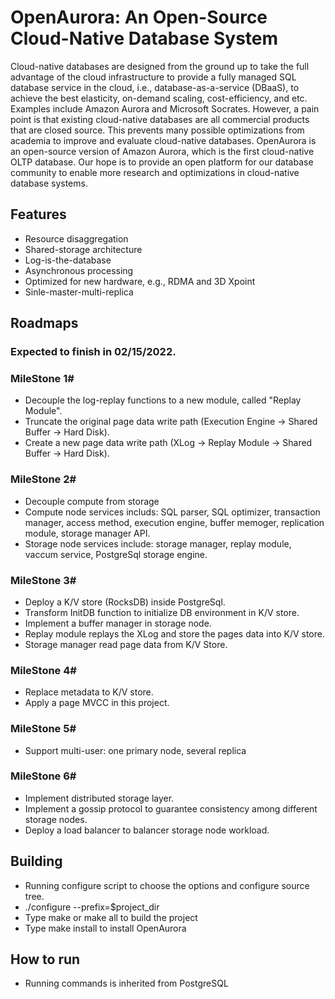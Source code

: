 # OpenAurora: An Open-Source Cloud-Native Database System

Cloud-native databases are designed from the ground up to take the full advantage of the cloud infrastructure to provide a fully managed SQL database service in the cloud, i.e., database-as-a-service (DBaaS), to achieve the best elasticity, on-demand scaling, cost-efficiency, and etc. Examples include Amazon Aurora and Microsoft Socrates. However, a pain point is that existing cloud-native databases are all commercial products that are closed source. This prevents many possible optimizations from academia to improve and evaluate cloud-native databases. OpenAurora is an open-source version of Amazon Aurora, which is the first cloud-native OLTP database. Our hope is to provide an open platform for our database community to enable more research and optimizations in cloud-native database systems.

## Features
* Resource disaggregation
* Shared-storage architecture
* Log-is-the-database
* Asynchronous processing
* Optimized for new hardware, e.g., RDMA and 3D Xpoint
* Sinle-master-multi-replica

## Roadmaps

### Expected to finish in 02/15/2022.

### MileStone 1#
* Decouple the log-replay functions to a new module, called "Replay Module".
* Truncate the original page data write path (Execution Engine -> Shared Buffer -> Hard Disk).
* Create a new page data write path (XLog -> Replay Module -> Shared Buffer -> Hard Disk).

### MileStone 2#
* Decouple compute from storage
* Compute node services includs: SQL parser, SQL optimizer, transaction manager, access method, execution engine, buffer memoger, replication module, storage manager API.
* Storage node services include: storage manager, replay module, vaccum service, PostgreSql storage engine.


### MileStone 3#
* Deploy a K/V store (RocksDB) inside PostgreSql.
* Transform InitDB function to initialize DB environment in K/V store.
* Implement a buffer manager in storage node.
* Replay module replays the XLog and store the pages data into K/V store.
* Storage manager read page data from K/V Store.

### MileStone 4#
* Replace metadata to K/V store.
* Apply a page MVCC in this project.

### MileStone 5#
* Support multi-user: one primary node, several replica

### MileStone 6#
* Implement distributed storage layer.
* Implement a gossip protocol to guarantee consistency among different storage nodes.
* Deploy a load balancer to balancer storage node workload. 

## Building

* Running configure script to choose the options and configure source tree.
* ./configure --prefix=$project_dir
* Type make or make all to build the project
* Type make install to install OpenAurora

## How to run
* Running commands is inherited from PostgreSQL



